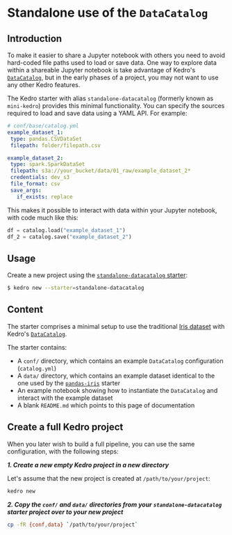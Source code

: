 # Standalone use of the `DataCatalog`

## Introduction

To make it easier to share a Jupyter notebook with others you need to avoid hard-coded file paths used to load or save data. One way to explore data within a shareable Jupyter notebook is take advantage of Kedro's [`DataCatalog`](../data/data_catalog.md), but in the early phases of a project, you may not want to use any other Kedro features.

The Kedro starter with alias `standalone-datacatalog` (formerly known as `mini-kedro`) provides this minimal functionality. You can specify the sources required to load and save data using a YAML API. For example:

 ```yaml
# conf/base/catalog.yml
example_dataset_1:
  type: pandas.CSVDataSet
  filepath: folder/filepath.csv

example_dataset_2:
  type: spark.SparkDataSet
  filepath: s3a://your_bucket/data/01_raw/example_dataset_2*
  credentials: dev_s3
  file_format: csv
  save_args:
    if_exists: replace
```

This makes it possible to interact with data within your Jupyter notebook, with code much like this:

```python
df = catalog.load("example_dataset_1")
df_2 = catalog.save("example_dataset_2")
```

## Usage

Create a new project using the [`standalone-datacatalog` starter](https://github.com/quantumblacklabs/kedro-starters/tree/main/standalone-datacatalog):

```bash
$ kedro new --starter=standalone-datacatalog
```

## Content

The starter comprises a minimal setup to use the traditional [Iris dataset](https://www.kaggle.com/uciml/iris) with Kedro's [`DataCatalog`](../data/data_catalog.md).

The starter contains:

* A `conf/` directory, which contains an example `DataCatalog` configuration (`catalog.yml`)
* A `data/` directory, which contains an example dataset identical to the one used by the [`pandas-iris`](https://github.com/quantumblacklabs/kedro-starters/tree/main/pandas-iris) starter
* An example notebook showing how to instantiate the `DataCatalog` and interact with the example dataset
* A blank `README.md` which points to this page of documentation

## Create a full Kedro project

When you later wish to build a full pipeline, you can use the same configuration, with the following steps:

***1. Create a new empty Kedro project in a new directory***

Let's assume that the new project is created at `/path/to/your/project`:

```bash
kedro new
```

***2. Copy the `conf/` and `data/` directories from your `standalone-datacatalog` starter project over to your new project***

```bash
cp -fR {conf,data} `/path/to/your/project`
```
